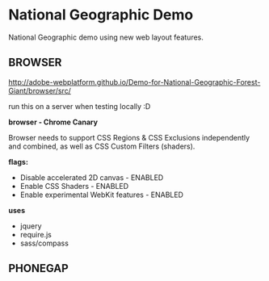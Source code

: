 National Geographic Demo
========================

National Geographic demo using new web layout features.

BROWSER
-------
http://adobe-webplatform.github.io/Demo-for-National-Geographic-Forest-Giant/browser/src/

run this on a server when testing locally :D

**browser - Chrome Canary**

Browser needs to support CSS Regions & CSS Exclusions independently and combined, as well as CSS Custom Filters (shaders).

**flags:**
* Disable accelerated 2D canvas - ENABLED
* Enable CSS Shaders - ENABLED
* Enable experimental WebKit features - ENABLED

**uses**
* jquery
* require.js
* sass/compass


PHONEGAP
--------